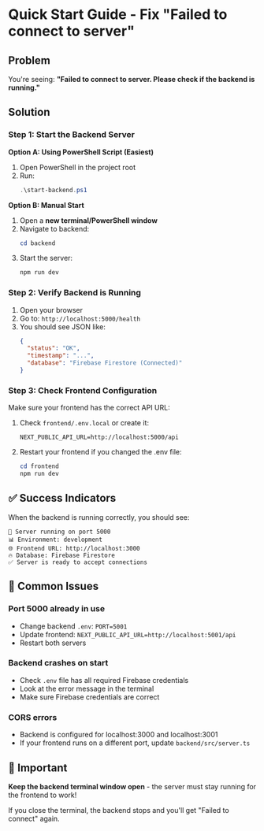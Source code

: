 # Quick Start Guide - Fix "Failed to connect to server"

## Problem
You're seeing: **"Failed to connect to server. Please check if the backend is running."**

## Solution

### Step 1: Start the Backend Server

**Option A: Using PowerShell Script (Easiest)**
1. Open PowerShell in the project root
2. Run:
   ```powershell
   .\start-backend.ps1
   ```

**Option B: Manual Start**
1. Open a **new terminal/PowerShell window**
2. Navigate to backend:
   ```powershell
   cd backend
   ```
3. Start the server:
   ```powershell
   npm run dev
   ```

### Step 2: Verify Backend is Running

1. Open your browser
2. Go to: `http://localhost:5000/health`
3. You should see JSON like:
   ```json
   {
     "status": "OK",
     "timestamp": "...",
     "database": "Firebase Firestore (Connected)"
   }
   ```

### Step 3: Check Frontend Configuration

Make sure your frontend has the correct API URL:

1. Check `frontend/.env.local` or create it:
   ```env
   NEXT_PUBLIC_API_URL=http://localhost:5000/api
   ```

2. Restart your frontend if you changed the .env file:
   ```powershell
   cd frontend
   npm run dev
   ```

## ✅ Success Indicators

When the backend is running correctly, you should see:
```
🚀 Server running on port 5000
📊 Environment: development
🌐 Frontend URL: http://localhost:3000
🔥 Database: Firebase Firestore
✅ Server is ready to accept connections
```

## 🔧 Common Issues

### Port 5000 already in use
- Change backend `.env`: `PORT=5001`
- Update frontend: `NEXT_PUBLIC_API_URL=http://localhost:5001/api`
- Restart both servers

### Backend crashes on start
- Check `.env` file has all required Firebase credentials
- Look at the error message in the terminal
- Make sure Firebase credentials are correct

### CORS errors
- Backend is configured for localhost:3000 and localhost:3001
- If your frontend runs on a different port, update `backend/src/server.ts`

## 📝 Important

**Keep the backend terminal window open** - the server must stay running for the frontend to work!

If you close the terminal, the backend stops and you'll get "Failed to connect" again.

